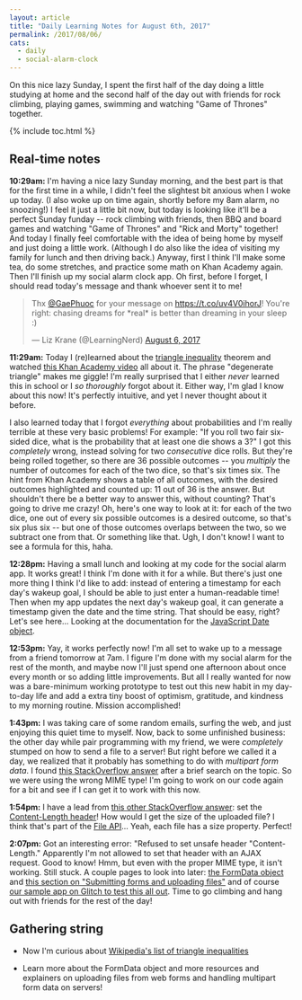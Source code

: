 ```yaml
---
layout: article
title: "Daily Learning Notes for August 6th, 2017"
permalink: /2017/08/06/
cats:
  - daily
  - social-alarm-clock
---
```


On this nice lazy Sunday, I spent the first half of the day doing a little studying at home and the second half of the day out with friends for rock climbing, playing games, swimming and watching "Game of Thrones" together.

{% include toc.html %}

## Real-time notes

**10:29am:** I'm having a nice lazy Sunday morning, and the best part is that for the first time in a while, I didn't feel the slightest bit anxious when I woke up today. (I also woke up on time again, shortly before my 8am alarm, no snoozing!) I feel it just a little bit now, but today is looking like it'll be a perfect Sunday funday -- rock climbing with friends, then BBQ and board games and watching "Game of Thrones" and "Rick and Morty" together! And today I finally feel comfortable with the idea of being home by myself and just doing a little work. (Although I do also like the idea of visiting my family for lunch and then driving back.) Anyway, first I think I'll make some tea, do some stretches, and practice some math on Khan Academy again. Then I'll finish up my social alarm clock app. Oh first, before I forget, I should read today's message and thank whoever sent it to me!

<blockquote class="twitter-tweet" data-lang="en"><p lang="en" dir="ltr">Thx <a href="https://twitter.com/GaePhuoc">@GaePhuoc</a> for your message on <a href="https://t.co/uv4V0ihorJ">https://t.co/uv4V0ihorJ</a>! You&#39;re right: chasing dreams for *real* is better than dreaming in your sleep :)</p>&mdash; Liz Krane (@LearningNerd) <a href="https://twitter.com/LearningNerd/status/894254976121229312">August 6, 2017</a></blockquote>
<script async src="//platform.twitter.com/widgets.js" charset="utf-8"></script>

**11:29am:** Today I (re)learned about the [triangle inequality](https://en.wikipedia.org/wiki/Triangle_inequality) theorem and watched [this Khan Academy video](https://www.youtube.com/watch?v=KlKYvbigBqs) all about it. The phrase "degenerate triangle" makes me giggle! I'm really surprised that I either *never* learned this in school or I *so thoroughly* forgot about it. Either way, I'm glad I know about this now! It's perfectly intuitive, and yet I never thought about it before.

I also learned today that I forgot *everything* about probabilities and I'm really terrible at these very basic problems! For example: "If you roll two fair six-sided dice, what is the probability that at least one die shows a 3?" I got this *completely* wrong, instead solving for two *consecutive* dice rolls. But they're being rolled together, so there are 36 possible outcomes -- you *multiply* the number of outcomes for each of the two dice, so that's six times six. The hint from Khan Academy shows a table of all outcomes, with the desired outcomes highlighted and counted up: 11 out of 36 is the answer. But shouldn't there be a better way to answer this, without counting? That's going to drive me crazy! Oh, here's one way to look at it: for each of the two dice, one out of every six possible outcomes is a desired outcome, so that's six plus six -- but one of those outcomes overlaps between the two, so we subtract one from that. Or something like that. Ugh, I don't know! I want to see a formula for this, haha.

**12:28pm:** Having a small lunch and looking at my code for the social alarm app. It works great! I think I'm done with it for a while. But there's just one more thing I think I'd like to add: instead of entering a timestamp for each day's wakeup goal, I should be able to just enter a human-readable time! Then when my app updates the next day's wakeup goal, it can generate a timestamp given the date and the time string. That should be easy, right? Let's see here... Looking at the documentation for the [JavaScript Date object](https://developer.mozilla.org/en-US/docs/Web/JavaScript/Reference/Global_Objects/Date).

**12:53pm:** Yay, it works perfectly now! I'm all set to wake up to a message from a friend tomorrow at 7am. I figure I'm done with my social alarm for the rest of the month, and maybe now I'll just spend one afternoon about once every month or so adding little improvements. But all I really wanted for now was a bare-minimum working prototype to test out this new habit in my day-to-day life and add a extra tiny boost of optimism, gratitude, and kindness to my morning routine. Mission accomplished!

**1:43pm:** I was taking care of some random emails, surfing the web, and just enjoying this quiet time to myself. Now, back to some unfinished business: the other day while pair programming with my friend, we were *completely* stumped on how to send a file to a server! But right before we called it a day, we realized that it probably has something to do with *multipart form data*. I found [this StackOverflow answer](https://stackoverflow.com/questions/4526273/what-does-enctype-multipart-form-data-mean/4526286#4526286) after a brief search on the topic. So we were using the wrong MIME type! I'm going to work on our code again for a bit and see if I can get it to work with this now.

**1:54pm:** I have a lead from [this other StackOverflow answer](https://stackoverflow.com/a/20506987): set the [Content-Length header](https://developer.mozilla.org/en-US/docs/Web/HTTP/Headers/Content-Length)! How would I get the size of the uploaded file? I think that's part of the [File API](https://developer.mozilla.org/en-US/docs/Using_files_from_web_applications)... Yeah, each file has a size property. Perfect!

**2:07pm:** Got an interesting error: "Refused to set unsafe header "Content-Length." Apparently I'm not allowed to set that header with an AJAX request. Good to know! Hmm, but even with the proper MIME type, it isn't working. Still stuck. A couple pages to look into later: [the FormData object](https://developer.mozilla.org/en-US/docs/Web/API/FormData/Using_FormData_Objects) and [this section on "Submitting forms and uploading files"](https://developer.mozilla.org/en-US/docs/Web/API/XMLHttpRequest/Using_XMLHttpRequest#Submitting_forms_and_uploading_files) and of course [our sample app on Glitch to test this all out](https://glitch.com/edit/#!/charm-jump). Time to go climbing and hang out with friends for the rest of the day!

## Gathering string

  - Now I'm curious about [Wikipedia's list of triangle inequalities](https://en.wikipedia.org/wiki/List_of_triangle_inequalities)

  - Learn more about the FormData object and more resources and explainers on uploading files from web forms and handling multipart form data on servers!
